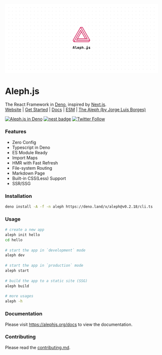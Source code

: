 ![Aleph Poster](./design/poster.svg)

# Aleph.js

The React Framework in [Deno](https://deno.land), inspired by [Next.js](https://nextjs.org).
<br>
[Website](https://alephjs.org) | [Get Started](https://alephjs.org/docs/get-started)  | [Docs](https://alephjs.org/docs) | [ESM](https://esm.sh) | [The Aleph  (by Jorge Luis Borges)](http://www.phinnweb.org/links/literature/borges/aleph.html)

[![Aleph.js in Deno](https://github.com/postui/aleph.js/workflows/Aleph.js%20in%20Deno/badge.svg)](https://github.com/postui/aleph.js/actions?query=workflow%3A%22Aleph.js+in+Deno%22)
[![nest badge](https://nest.land/badge.svg)](https://nest.land/package/aleph)
[![Twitter Follow](https://img.shields.io/twitter/follow/alephjs?style=social)](https://twitter.com/intent/follow?screen_name=alephjs)

### Features
- Zero Config
- Typescript in Deno
- ES Module Ready
- Import Maps
- HMR with Fast Refresh
- File-system Routing
- Markdown Page
- Built-in CSS(Less) Support
- SSR/SSG

### Installation
```bash
deno install -A -f -n aleph https://deno.land/x/aleph@v0.2.18/cli.ts
```

### Usage
```bash
# create a new app
aleph init hello
cd hello

# start the app in `development` mode
aleph dev

# start the app in `production` mode
aleph start

# build the app to a static site (SSG)
aleph build

# more usages
aleph -h
```

### Documentation
Please visit https://alephjs.org/docs to view the documentation.

### Contributing
Please read the [contributing.md](CONTRIBUTING.md).
